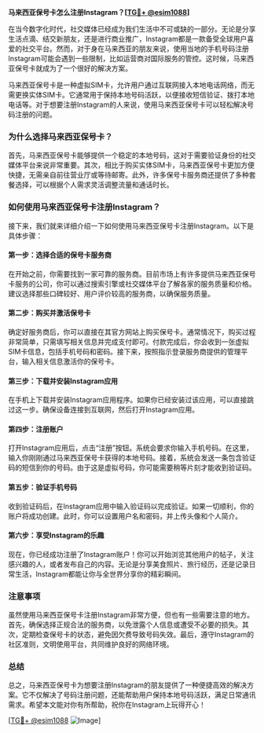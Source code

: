 **马来西亚保号卡怎么注册Instagram？[[TG💪+ @esim1088](https://t.me/s/esim1088)]**

在当今数字化时代，社交媒体已经成为我们生活中不可或缺的一部分。无论是分享生活点滴、结交新朋友，还是进行商业推广，Instagram都是一款备受全球用户喜爱的社交平台。然而，对于身在马来西亚的朋友来说，使用当地的手机号码注册Instagram可能会遇到一些限制，比如运营商对国际服务的管控。这时候，马来西亚保号卡就成为了一个很好的解决方案。

马来西亚保号卡是一种虚拟SIM卡，允许用户通过互联网接入本地电话网络，而无需更换实体SIM卡。它通常用于保持本地号码活跃，以便接收短信验证、拨打本地电话等。对于想要注册Instagram的人来说，使用马来西亚保号卡可以轻松解决号码注册的问题。

### 为什么选择马来西亚保号卡？

首先，马来西亚保号卡能够提供一个稳定的本地号码，这对于需要验证身份的社交媒体平台来说非常重要。其次，相比于购买实体SIM卡，马来西亚保号卡更加方便快捷，无需亲自前往营业厅或等待邮寄。此外，许多保号卡服务商还提供了多种套餐选择，可以根据个人需求灵活调整流量和通话时长。

### 如何使用马来西亚保号卡注册Instagram？

接下来，我们就来详细介绍一下如何使用马来西亚保号卡注册Instagram。以下是具体步骤：

#### 第一步：选择合适的保号卡服务商

在开始之前，你需要找到一家可靠的服务商。目前市场上有许多提供马来西亚保号卡服务的公司，你可以通过搜索引擎或社交媒体平台了解各家的服务质量和价格。建议选择那些口碑较好、用户评价较高的服务商，以确保服务质量。

#### 第二步：购买并激活保号卡

确定好服务商后，你可以直接在其官方网站上购买保号卡。通常情况下，购买过程非常简单，只需填写相关信息并完成支付即可。付款完成后，你会收到一张虚拟SIM卡信息，包括手机号码和密码。接下来，按照指示登录服务商提供的管理平台，输入相关信息激活你的保号卡。

#### 第三步：下载并安装Instagram应用

在手机上下载并安装Instagram应用程序。如果你已经安装过该应用，可以直接跳过这一步。确保设备连接到互联网，然后打开Instagram应用。

#### 第四步：注册账户

打开Instagram应用后，点击“注册”按钮。系统会要求你输入手机号码。在这里，输入你刚刚通过马来西亚保号卡获得的本地号码。接着，系统会发送一条包含验证码的短信到你的号码。由于这是虚拟号码，你可能需要稍等片刻才能收到验证码。

#### 第五步：验证手机号码

收到验证码后，在Instagram应用中输入验证码以完成验证。如果一切顺利，你的账户将成功创建。此时，你可以设置用户名和密码，并上传头像和个人简介。

#### 第六步：享受Instagram的乐趣

现在，你已经成功注册了Instagram账户！你可以开始浏览其他用户的帖子，关注感兴趣的人，或者发布自己的内容。无论是分享美食照片、旅行经历，还是记录日常生活，Instagram都能让你与全世界分享你的精彩瞬间。

### 注意事项

虽然使用马来西亚保号卡注册Instagram非常方便，但也有一些需要注意的地方。首先，确保选择正规合法的服务商，以免泄露个人信息或遭受不必要的损失。其次，定期检查保号卡的状态，避免因欠费导致号码失效。最后，遵守Instagram的社区准则，文明使用平台，共同维护良好的网络环境。

### 总结

总之，马来西亚保号卡为想要注册Instagram的朋友提供了一种便捷高效的解决方案。它不仅解决了号码注册问题，还能帮助用户保持本地号码活跃，满足日常通讯需求。希望本文能对你有所帮助，祝你在Instagram上玩得开心！

[[TG💪+ @esim1088](https://t.me/s/esim1088) ![Image](https://i.postimg.cc/4NQfJmqS/Snipaste-2025-05-13-00-14-12.png)]